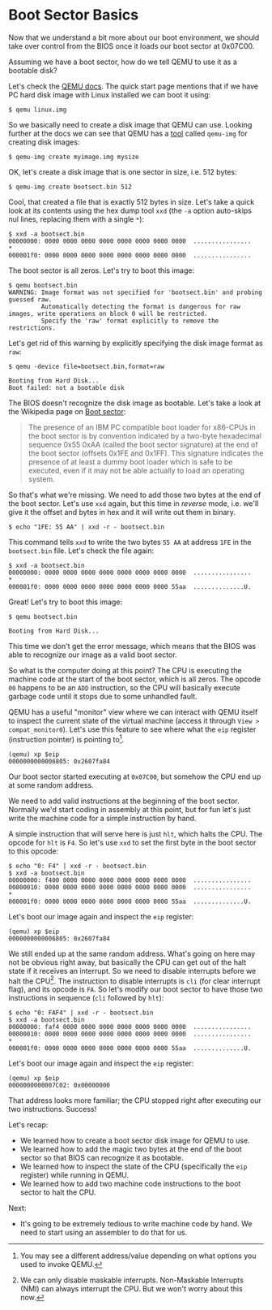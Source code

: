 # Boot Sector Basics

Now that we understand a bit more about our boot environment, we should take over control from the BIOS once it loads our boot sector at 0x07C00.

Assuming we have a boot sector, how do we tell QEMU to use it as a bootable disk?

Let's check the [QEMU docs](https://www.qemu.org/docs/master/system/index.html). The quick start page mentions that if we have PC hard disk image with Linux installed we can boot it using:

```
$ qemu linux.img
```

So we basically need to create a disk image that QEMU can use. Looking further at the docs we can see that QEMU has a [tool](https://www.qemu.org/docs/master/system/images.html) called `qemu-img` for creating disk images:

```
$ qemu-img create myimage.img mysize
```

OK, let's create a disk image that is one sector in size, i.e. 512 bytes:

```
$ qemu-img create bootsect.bin 512
```

Cool, that created a file that is exactly 512 bytes in size. Let's take a quick look at its contents using the hex dump tool `xxd` (the `-a` option auto-skips nul lines, replacing them with a single `*`):

```
$ xxd -a bootsect.bin
00000000: 0000 0000 0000 0000 0000 0000 0000 0000  ................
*
000001f0: 0000 0000 0000 0000 0000 0000 0000 0000  ................
```

The boot sector is all zeros. Let's try to boot this image:

```
$ qemu bootsect.bin
WARNING: Image format was not specified for 'bootsect.bin' and probing guessed raw.
         Automatically detecting the format is dangerous for raw images, write operations on block 0 will be restricted.
         Specify the 'raw' format explicitly to remove the restrictions.
```

Let's get rid of this warning by explicitly specifying the disk image format as `raw`:

```
$ qemu -device file=bootsect.bin,format=raw
```
```
Booting from Hard Disk...
Boot failed: not a bootable disk
```

The BIOS doesn't recognize the disk image as bootable. Let's take a look at the Wikipedia page on [Boot sector](https://en.wikipedia.org/wiki/Boot_sector):

> The presence of an IBM PC compatible boot loader for x86-CPUs in the boot sector is by convention indicated by a two-byte hexadecimal sequence 0x55 0xAA (called the boot sector signature) at the end of the boot sector (offsets 0x1FE and 0x1FF). This signature indicates the presence of at least a dummy boot loader which is safe to be executed, even if it may not be able actually to load an operating system.

So that's what we're missing. We need to add those two bytes at the end of the boot sector. Let's use `xxd` again, but this time in _reverse_ mode, i.e. we'll give it the offset and bytes in hex and it will write out them in binary.

```
$ echo "1FE: 55 AA" | xxd -r - bootsect.bin
```

This command tells `xxd` to write the two bytes `55 AA` at address `1FE` in the `bootsect.bin` file. Let's check the file again:

```
$ xxd -a bootsect.bin
00000000: 0000 0000 0000 0000 0000 0000 0000 0000  ................
*
000001f0: 0000 0000 0000 0000 0000 0000 0000 55aa  ..............U.
```

Great! Let's try to boot this image:

```
$ qemu bootsect.bin
```
```
Booting from Hard Disk...
```

This time we don't get the error message, which means that the BIOS was able to recognize our image as a valid boot sector.

So what is the computer doing at this point? The CPU is executing the machine code at the start of the boot sector, which is all zeros. The opcode `00` happens to be an `ADD` instruction, so the CPU will basically execute garbage code until it stops due to some unhandled fault.

QEMU has a useful "monitor" view where we can interact with QEMU itself to inspect the current state of the virtual machine (access it through `View > compat_monitor0`). Let's use this feature to see where what the `eip` register (instruction pointer) is pointing to[^1].

```
(qemu) xp $eip
0000000000006805: 0x2607fa84
```
[^1]: You may see a different address/value depending on what options you used to invoke QEMU.

Our boot sector started executing at `0x07C00`, but somehow the CPU end up at some random address.

We need to add valid instructions at the beginning of the boot sector. Normally we'd start coding in assembly at this point, but for fun let's just write the machine code for a simple instruction by hand.

A simple instruction that will serve here is just `hlt`, which halts the CPU. The opcode for `hlt` is `F4`. So let's use `xxd` to set the first byte in the boot sector to this opcode:

```
$ echo "0: F4" | xxd -r - bootsect.bin
$ xxd -a bootsect.bin
00000000: f400 0000 0000 0000 0000 0000 0000 0000  ................
00000010: 0000 0000 0000 0000 0000 0000 0000 0000  ................
*
000001f0: 0000 0000 0000 0000 0000 0000 0000 55aa  ..............U.
```

Let's boot our image again and inspect the `eip` register:

```
(qemu) xp $eip
0000000000006805: 0x2607fa84
```

We still ended up at the same random address. What's going on here may not be obvious right away, but basically the CPU can get out of the halt state if it receives an interrupt. So we need to disable interrupts before we halt the CPU[^2]. The instruction to disable interrupts is `cli` (for clear interrupt flag), and its opcode is `FA`. So let's modify our boot sector to have those two instructions in sequence (`cli` followed by `hlt`):

[^2]: We can only disable maskable interrupts. Non-Maskable Interrupts (NMI) can always interrupt the CPU. But we won't worry about this now.

```
$ echo "0: FAF4" | xxd -r - bootsect.bin
$ xxd -a bootsect.bin
00000000: faf4 0000 0000 0000 0000 0000 0000 0000  ................
00000010: 0000 0000 0000 0000 0000 0000 0000 0000  ................
*
000001f0: 0000 0000 0000 0000 0000 0000 0000 55aa  ..............U.
```

Let's boot our image again and inspect the `eip` register:

```
(qemu) xp $eip
0000000000007C02: 0x00000000
```

That address looks more familiar; the CPU stopped right after executing our two instructions. Success!

Let's recap:
* We learned how to create a boot sector disk image for QEMU to use.
* We learned how to add the magic two bytes at the end of the boot sector so that BIOS can recognize it as bootable.
* We learned how to inspect the state of the CPU (specifically the `eip` register) while running in QEMU.
* We learned how to add two machine code instructions to the boot sector to halt the CPU.

Next:
* It's going to be extremely tedious to write machine code by hand. We need to start using an assembler to do that for us.
